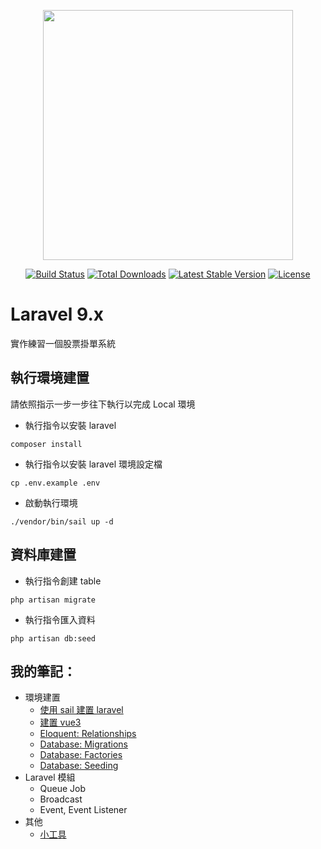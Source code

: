 <p align="center"><a href="https://laravel.com" target="_blank"><img src="https://raw.githubusercontent.com/laravel/art/master/logo-lockup/5%20SVG/2%20CMYK/1%20Full%20Color/laravel-logolockup-cmyk-red.svg" width="400"></a></p>

<p align="center">
<a href="https://travis-ci.org/laravel/framework"><img src="https://travis-ci.org/laravel/framework.svg" alt="Build Status"></a>
<a href="https://packagist.org/packages/laravel/framework"><img src="https://img.shields.io/packagist/dt/laravel/framework" alt="Total Downloads"></a>
<a href="https://packagist.org/packages/laravel/framework"><img src="https://img.shields.io/packagist/v/laravel/framework" alt="Latest Stable Version"></a>
<a href="https://packagist.org/packages/laravel/framework"><img src="https://img.shields.io/packagist/l/laravel/framework" alt="License"></a>
</p>

# Laravel 9.x 
實作練習一個股票掛單系統

## 執行環境建置
請依照指示一步一步往下執行以完成 Local 環境

- 執行指令以安裝 laravel
```
composer install
```
- 執行指令以安裝 laravel 環境設定檔
```
cp .env.example .env
```
- 啟動執行環境
```
./vendor/bin/sail up -d
```

## 資料庫建置
- 執行指令創建 table
```
php artisan migrate
```
- 執行指令匯入資料
```
php artisan db:seed
```


## 我的筆記：
- 環境建置
   - [使用 sail 建置 laravel](x-gitbook/sail.md)
   - [建置 vue3](x-gitbook/vue3.md)
   - [Eloquent: Relationships](x-gitbook/eloquent.md)
   - [Database: Migrations](x-gitbook/migrations.md)
   - [Database: Factories](x-gitbook/factories.md)
   - [Database: Seeding](x-gitbook/seeding.md)
- Laravel 模組
   - Queue Job
   - Broadcast
   - Event, Event Listener
- 其他
   - [小工具](x-gitbook/tool.md)
